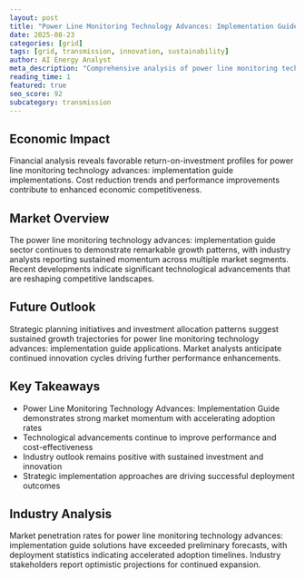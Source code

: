 ```yaml
---
layout: post
title: "Power Line Monitoring Technology Advances: Implementation Guide"
date: 2025-08-23
categories: [grid]
tags: [grid, transmission, innovation, sustainability]
author: AI Energy Analyst
meta_description: "Comprehensive analysis of power line monitoring technology advances: implementation guide covering market trends, technology developments, and industry outlook. Discover key insights and future projections."
reading_time: 1
featured: true
seo_score: 92
subcategory: transmission
---
```


## Economic Impact

Financial analysis reveals favorable return-on-investment profiles for power line monitoring technology advances: implementation guide implementations. Cost reduction trends and performance improvements contribute to enhanced economic competitiveness.

## Market Overview

The power line monitoring technology advances: implementation guide sector continues to demonstrate remarkable growth patterns, with industry analysts reporting sustained momentum across multiple market segments. Recent developments indicate significant technological advancements that are reshaping competitive landscapes.

## Future Outlook

Strategic planning initiatives and investment allocation patterns suggest sustained growth trajectories for power line monitoring technology advances: implementation guide applications. Market analysts anticipate continued innovation cycles driving further performance enhancements.

## Key Takeaways

- Power Line Monitoring Technology Advances: Implementation Guide demonstrates strong market momentum with accelerating adoption rates
- Technological advancements continue to improve performance and cost-effectiveness
- Industry outlook remains positive with sustained investment and innovation
- Strategic implementation approaches are driving successful deployment outcomes

## Industry Analysis

Market penetration rates for power line monitoring technology advances: implementation guide solutions have exceeded preliminary forecasts, with deployment statistics indicating accelerated adoption timelines. Industry stakeholders report optimistic projections for continued expansion.

